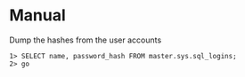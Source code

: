 # Manual

Dump the hashes from the user accounts

```
1> SELECT name, password_hash FROM master.sys.sql_logins;
2> go
```